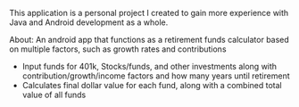 This application is a personal project I created to gain more experience with Java and Android development as a whole.

About: An android app that functions as a retirement funds calculator based on multiple factors, such as growth rates and contributions

- Input funds for 401k, Stocks/funds, and other investments along with contribution/growth/income factors and how many years until retirement
- Calculates final dollar value for each fund, along with a combined total value of all funds
